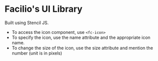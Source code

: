 # Facilio's UI Library
Built using Stencil JS.
* To access the icon component, use ```<fc-icon>``` 
* To specify the icon, use the name attribute and the appropriate icon name.
* To change the size of the icon, use the size attribute and mention the number (unit is in pixels)
